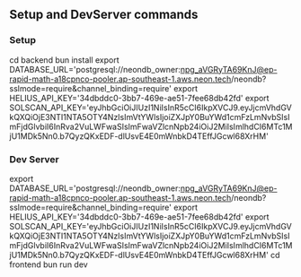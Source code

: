 ## Setup and DevServer commands

### Setup
cd backend
bun install
export DATABASE_URL='postgresql://neondb_owner:npg_aVGRyTA69KnJ@ep-rapid-math-a18cpnco-pooler.ap-southeast-1.aws.neon.tech/neondb?sslmode=require&channel_binding=require'
export HELIUS_API_KEY='34dbddc0-3bb7-469e-ae51-7fee68db42fd'
export SOLSCAN_API_KEY='eyJhbGciOiJIUzI1NiIsInR5cCI6IkpXVCJ9.eyJjcmVhdGVkQXQiOjE3NTI1NTA5OTY4NzIsImVtYWlsIjoiZXJpY0BuYWd1cmFzLmNvbSIsImFjdGlvbiI6InRva2VuLWFwaSIsImFwaVZlcnNpb24iOiJ2MiIsImlhdCI6MTc1MjU1MDk5Nn0.b7QyzQKxEDF-dlUsvE4E0mWnbkD4TEffJGcwl68XrHM'

### Dev Server
export DATABASE_URL='postgresql://neondb_owner:npg_aVGRyTA69KnJ@ep-rapid-math-a18cpnco-pooler.ap-southeast-1.aws.neon.tech/neondb?sslmode=require&channel_binding=require'
export HELIUS_API_KEY='34dbddc0-3bb7-469e-ae51-7fee68db42fd'
export SOLSCAN_API_KEY='eyJhbGciOiJIUzI1NiIsInR5cCI6IkpXVCJ9.eyJjcmVhdGVkQXQiOjE3NTI1NTA5OTY4NzIsImVtYWlsIjoiZXJpY0BuYWd1cmFzLmNvbSIsImFjdGlvbiI6InRva2VuLWFwaSIsImFwaVZlcnNpb24iOiJ2MiIsImlhdCI6MTc1MjU1MDk5Nn0.b7QyzQKxEDF-dlUsvE4E0mWnbkD4TEffJGcwl68XrHM'
cd frontend
bun run dev